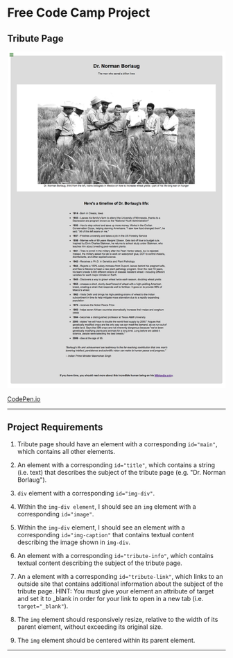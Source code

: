 # Free Code Camp Project
## Tribute Page

![Tribute Page](README/FCC%20Tribute%20Page.png)

[CodePen.io](https://codepen.io/careychua/pen/PoPeLrB)

---

## Project Requirements
1. Tribute page should have an element with a corresponding ```id="main"```, which contains all other elements.
   
2. An element with a corresponding ```id="title"```, which contains a string (i.e. text) that describes the subject of the tribute page (e.g. "Dr. Norman Borlaug").
   
3. ```div``` element with a corresponding ```id="img-div"```.
   
4. Within the ```img-div element```, I should see an ```img``` element with a corresponding ```id="image"```.
   
5. Within the ```img-div``` element, I should see an element with a corresponding ```id="img-caption"``` that contains textual content describing the image shown in ```img-div```.

6.  An element with a corresponding ```id="tribute-info"```, which contains textual content describing the subject of the tribute page.
   
7.  An ```a``` element with a corresponding ```id="tribute-link"```, which links to an outside site that contains additional information about the subject of the tribute page. HINT: You must give your element an attribute of target and set it to _blank in order for your link to open in a new tab (i.e. ```target="_blank"```).

8.  The ```img``` element should responsively resize, relative to the width of its parent element, without exceeding its original size.

9.  The ```img``` element should be centered within its parent element.

---

